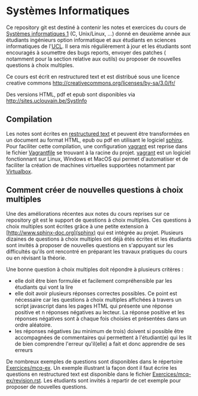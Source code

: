 Systèmes Informatiques
======================

Ce repository git est destiné à contenir les notes et exercices du cours de [Systèmes informatiques 1](http://www.uclouvain.be/cours-2014-LSINF1252) (C, Unix/Linux, ...) donné en deuxième année aux étudiants ingénieurs option informatique et aux étudiants en sciences informatiques de l'[UCL](http://www.uclouvain.be). Il sera mis régulièrement à jour et les étudiants sont encouragés à soumettre des bugs reports, envoyer des patches ( notamment pour la section relative aux outils) ou proposer de nouvelles questions à choix multiples.

Ce cours est écrit en restructured text et est distribué sous une licence creative commons
http://creativecommons.org/licenses/by-sa/3.0/fr/

Des versions HTML, pdf et epub sont disponibles via  http://sites.uclouvain.be/SystInfo

Compilation
-----------

Les notes sont écrites en [restructured text](http://docutils.sourceforge.net/rst.html) et peuvent être transformées en un document au format HTML, epub ou pdf en utilisant le logiciel [sphinx](http://sphinx-doc.org). Pour faciliter cette compilation, une configuration [vagrant](https://www.vagrantup.com) est reprise dans le fichier [Vagrantfile](https://github.com/obonaventure/SystemesInformatiques/tree/master/Vagrantfile) se trouvant à la racine du projet. [vagrant](https://www.vagrantup.com) est un logiciel fonctionnant sur Linux, Windows et MacOS qui permet d'automatiser et de faciliter la création de machines virtuelles supportées notamment par [Virtualbox](https://www.virtualbox.org).


Comment créer de nouvelles questions à choix multiples
------------------------------------------------------

Une des améliorations récentes aux notes du cours reprises sur ce repository git est le support de questions à choix multiples. Ces questions à choix multiples sont écrites grâce à une petite extension à [http://www.sphinx-doc.org](sphinx) qui est intégrée au projet. Plusieurs dizaines de questions à choix multiples ont déjà étés écrites et les étudiants sont invités à proposer de nouvelles questions en s'appuyant sur les difficultés qu'ils ont rencontré en préparant les travaux pratiques du cours ou en révisant la théorie.

Une bonne question à choix multiples doit répondre à plusieurs critères :

 - elle doit être bien formulée et facilement compréhensible par les étudiants qui vont la lire
 - elle doit avoir plusieurs réponses correctes possibles. Ce point est nécessaire car les questions à choix multiples affichées à travers un script javascript dans les pages HTML qui présente une réponse positive et n réponses négatives au lecteur. La réponse positive et les réponses négatives sont à chaque fois choisies et présentées dans un ordre aléatoire.
 - les réponses négatives (au minimum de trois) doivent si possible être accompagnées de commentaires qui permettent à l'étudiant(e) qui les lit de bien comprendre l'erreur qu'il(elle) a fait et donc apprendre de ses erreurs

De nombreux exemples de questions sont disponibles dans le répertoire [Exercices/mcq-ex](https://github.com/obonaventure/SystemesInformatiques/tree/master/Exercices/mcq-ex). Un exemple illustrant la façon dont il faut écrire les questions en restructured text est disponible dans le fichier [Exercices/mcq-ex/revision.rst](https://github.com/obonaventure/SystemesInformatiques/tree/master/Exercices/mcq-ex/revision.rst). Les étudiants sont invités à repartir de cet exemple pour proposer de nouvelles questions.
